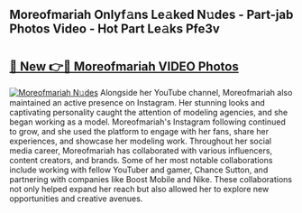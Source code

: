 ## Moreofmariah Onlyf𝚊ns Le𝚊ked N𝚞des - Part-jab Photos Video - Hot Part Le𝚊ks Pfe3v

# <h2><a href="http://ac47425.deff.icu/?id=Moreofmariah">🔗 New 👉🔴 Moreofmariah VIDEO Photos</a></h2>

[![Moreofmariah N𝚞des](https://i.imgur.com/rIISA9y.gif)](http://ac47425.deff.icu/?id=Moreofmariah)
Alongside her YouTube channel, Moreofmariah also maintained an active presence on Instagram. Her stunning looks and captivating personality caught the attention of modeling agencies, and she began working as a model. Moreofmariah's Instagram following continued to grow, and she used the platform to engage with her fans, share her experiences, and showcase her modeling work. Throughout her social media career, Moreofmariah has collaborated with various influencers, content creators, and brands. Some of her most notable collaborations include working with fellow YouTuber and gamer, Chance Sutton, and partnering with companies like Boost Mobile and Nike. These collaborations not only helped expand her reach but also allowed her to explore new opportunities and creative avenues.
